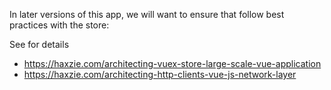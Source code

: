 In later versions of this app, we will want to ensure that follow best practices with the store:

See for details

- https://haxzie.com/architecting-vuex-store-large-scale-vue-application
- https://haxzie.com/architecting-http-clients-vue-js-network-layer
